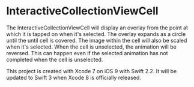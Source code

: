 # InteractiveCollectionViewCell

The InteractiveCollectionViewCell will display an overlay from the point at which it is tapped on when it's selected.  The overlay expands as a circle until the until cell is covered.  The image within the cell will also be scaled when it's selected.  When the cell is unselected, the animation will be reversed.  This can happen even if the selected animation has not completed when the cell is unselected.

This project is created with Xcode 7 on iOS 9 with Swift 2.2.  It will be updated to Swift 3 when Xcode 8 is officially released.

